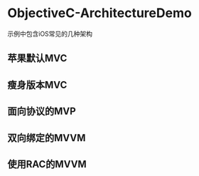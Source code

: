 # ObjectiveC-ArchitectureDemo

示例中包含iOS常见的几种架构

## 苹果默认MVC

## 瘦身版本MVC

## 面向协议的MVP

## 双向绑定的MVVM

## 使用RAC的MVVM


